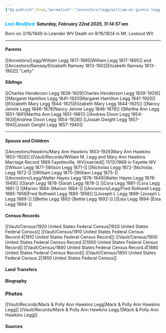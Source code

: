 ```yaml
---
{"dg-publish":true,"permalink":"/ancestors/legg/william-mc-ginnis-legg-1849-1924/","tags":["William-McGinnis-Legg"]}
---
```


***<font color="#00b0f0">Last Modified:</font> Saturday, February 22nd 2025, 11:14:57 am***

Born on  3/16/1849 in Leander WV
Death on 9/16/1924 in Mt. Lookout WV

---
#### Parents

[[Ancestors/Legg/William Legg 1817-1895\|William Legg 1817-1895]] and [[Ancestors/Ramsey/Elizabeth Ramsey 1813-1902\|Elizabeth Ramsey 1813-1902]] "Letty"
#### Siblings
[[Charles Henderson Legg 1839-1929\|Charles Henderson Legg 1839-1929]]
[[Margaret Hamilton Legg 1841-1920\|Margaret Hamilton Legg 1841-1920]]
[[Elizabeth Mary Legg 1844-1925\|Elizabeth Mary Legg 1844-1925]]
[[Nancy Jennie Legg 1846-1878\|Nancy Jennie Legg 1846-1878]]
[[Martha Ann Legg 1851-1881\|Martha Ann Legg 1851-1881]]
[[Andrew Dixon Legg 1854-1928\|Andrew Dixon Legg 1854-1928]]
[[Josiah Dwight Legg 1857-1940\|Josiah Dwight Legg 1857-1940]]

---
#### Spouse and Children
[[Ancestors/Hawkins/Mary Ann Hawkins 1853-1926\|Mary Ann Hawkins 1853-1926]] [[Vault/Records/William M. Legg and Mary Ann Hawkins Marriage Record 1869 Fayetteville, WV\|married]] 11/12/1869 in Fayette WV
[[Wilson Legg 1871-\|Wilson Legg 1871-]]
[[Nicholas Legg 1872-\|Nicholas Legg 1872-]]
[[William Legg 1875-\|William Legg 1875-]]
[[Ancestors/Legg/Walter Hayes Legg 1876-1949\|Walter Hayes Legg 1876-1949]]
[[Sarah Legg 1878-\|Sarah Legg 1878-]]
[[Cora Legg 1881-\|Cora Legg 1881-]]
[[Marion 1884-\|Marion 1884-]]
[[Ancestors/Legg/Fred Rothwell Legg 1885-1958\|Fred Rothwell Legg 1885-1958]]
[[Joseph L Legg 1889-\|Joseph L Legg 1889-]]
[[Bettie Legg  1892-\|Bettie Legg  1892-]]
[[Esta Legg 1894-\|Esta Legg 1894-]]

#### Census Records
[[Vault/Census/1920 United States Federal Census\|1920 United States Federal Census]]
[[Vault/Census/1910 United States Federal Census Record.4\|1910 United States Federal Census Record]]
[[Vault/Census/1900 United States Federal Census Record.5\|1900 United States Federal Census Record]]
[[Vault/Census/1880 United States Federal Census Record.4\|1880 United States Federal Census Record]]
[[Vault/Census/1850 United States Federal Census 2\|1850 United States Federal Census]]
#### Land Transfers

#### Biography

### Photos
[[Vault/Records/Mack & Polly Ann Hawkins Legg\|Mack & Polly Ann Hawkins Legg]]
[[Vault/Records/Mack & Polly Ann Hawkins Legg.1\|Mack & Polly Ann Hawkins Legg]]
#### Sources

